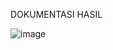 DOKUMENTASI HASIL 

![image](https://github.com/user-attachments/assets/cd781f36-88a1-421a-a80c-847aefc89bc2)

